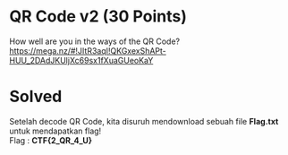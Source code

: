 # QR Code v2 (30 Points)
How well are you in the ways of the QR Code? https://mega.nz/#!JItR3aqI!QKGxexShAPt-HUU_2DAdJKUljXc69sx1fXuaGUeoKaY
# Solved
Setelah decode QR Code, kita disuruh mendownload sebuah file <b>Flag.txt</b> untuk mendapatkan flag! <br>
Flag : <b>CTF{2_QR_4_U}</b>
